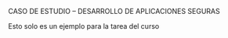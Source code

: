 CASO DE ESTUDIO – DESARROLLO DE APLICACIONES SEGURAS

Esto solo es un ejemplo para la tarea del curso
